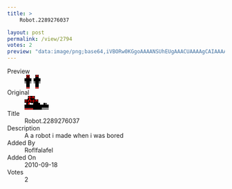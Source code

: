 ```yaml
---
title: >
    Robot.2289276037

layout: post
permalink: /view/2794
votes: 2
preview: "data:image/png;base64,iVBORw0KGgoAAAANSUhEUgAAACUAAAAgCAIAAAAaMSbnAAAABnRSTlMA/wD/AP5AXyvrAAAA1klEQVRIie1W2w3DIAy0UTbyTIWZGIqV6n4gIjCPGCVpq4hTFOFwxxHMC5nfkIBoYoFjmL7nnAE08k1ouCojXAnpJwy4rj4HkwexdZ9CP2nJ6WmGESjyx9X/4Xz+ZD8yeZtxH6QflgNy7WSB3ny5Y2bujc9B5LKXsx5+nb/lt/xG2Lzf90twzjVJOWdQpZE/fjxDCIekkvPqVx3LDREREQDEdxMDzqxcnn9NwYPOv+W3/P7Jr7gvWWvPtKWRF+sdepcf3XrXyAuGSx101uZllZlO/u38fQB+OF8hIUgEcAAAAABJRU5ErkJggg=="
---
```

<dl class="side-by-side">
<dt>Preview</dt>
<dd>
    <img class="preview" src="data:image/png;base64,iVBORw0KGgoAAAANSUhEUgAAACUAAAAgCAIAAAAaMSbnAAAABnRSTlMA/wD/AP5AXyvrAAAA1klEQVRIie1W2w3DIAy0UTbyTIWZGIqV6n4gIjCPGCVpq4hTFOFwxxHMC5nfkIBoYoFjmL7nnAE08k1ouCojXAnpJwy4rj4HkwexdZ9CP2nJ6WmGESjyx9X/4Xz+ZD8yeZtxH6QflgNy7WSB3ny5Y2bujc9B5LKXsx5+nb/lt/xG2Lzf90twzjVJOWdQpZE/fjxDCIekkvPqVx3LDREREQDEdxMDzqxcnn9NwYPOv+W3/P7Jr7gvWWvPtKWRF+sdepcf3XrXyAuGSx101uZllZlO/u38fQB+OF8hIUgEcAAAAABJRU5ErkJggg==">
</dd>
<dt>Original</dt>
<dd>
    <img class="preview" src="data:image/png;base64,iVBORw0KGgoAAAANSUhEUgAAAEAAAAAgCAYAAACinX6EAAAA4UlEQVR42u2YAQ7DIAhFOa138k67EwtJt6iZBVbmCmLyE1utgacIKQDf8CU8BBNNxt23BLA1AGwc+6TtT4AA0D4hMFEM5xNAYACdg6C/5VG6xl0vSdZ4SQYID0DqqDsAKEhlpNoYXYXfoJM0uewE3PWSTADS+NXOCwXAIg16qRM6A0spb8epz8wH0APQAunm11o7/aT6exzCLwxcAWDoJ4DVIfB3AFdDAIMrASSABJAAEkAC8ApgzPNasd5TcWMpdwDQ8O8Oej0Bbal79dkagMGJ9A2AdpHWHXe2fXc2zvn/BCNiChhJ3Y0JAAAAAElFTkSuQmCC">
</dd>
<dt>Title</dt>
<dd>Robot.2289276037</dd>
<dt>Description</dt>
<dd>A a robot i made when i was bored</dd>
<dt>Added By</dt>
<dd>Roflfalafel</dd>
<dt>Added On</dt>
<dd>2010-09-18</dd>
<dt>Votes</dt>
<dd>2</dd>
</dl>
